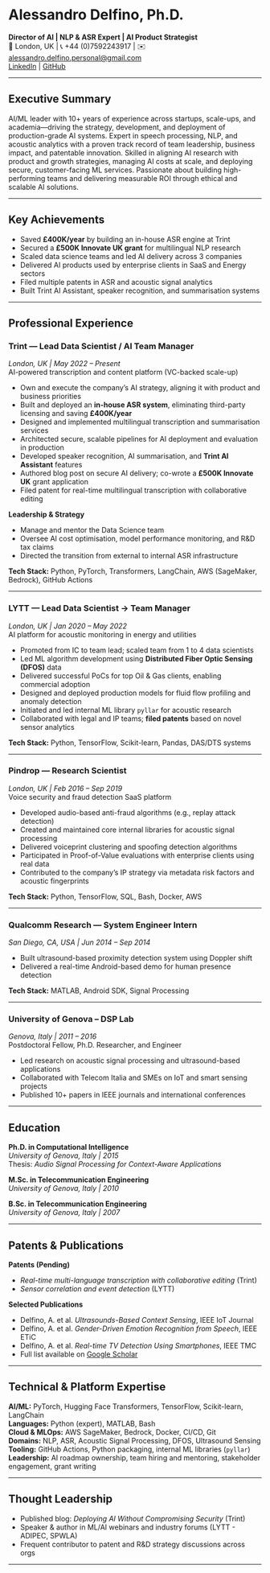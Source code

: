 # Alessandro Delfino, Ph.D.  
**Director of AI | NLP & ASR Expert | AI Product Strategist**  
📍 London, UK | 📞 +44 (0)7592243917 | ✉️ alessandro.delfino.personal@gmail.com  
[LinkedIn](https://www.linkedin.com/in/alessandro-delfino-93b7a930/) | [GitHub](https://github.com/ale100584)

---

## Executive Summary

AI/ML leader with 10+ years of experience across startups, scale-ups, and academia—driving the strategy, development, and deployment of production-grade AI systems. Expert in speech processing, NLP, and acoustic analytics with a proven track record of team leadership, business impact, and patentable innovation. Skilled in aligning AI research with product and growth strategies, managing AI costs at scale, and deploying secure, customer-facing ML services. Passionate about building high-performing teams and delivering measurable ROI through ethical and scalable AI solutions.

---

## Key Achievements

- Saved **£400K/year** by building an in-house ASR engine at Trint  
- Secured a **£500K Innovate UK grant** for multilingual NLP research  
- Scaled data science teams and led AI delivery across 3 companies  
- Delivered AI products used by enterprise clients in SaaS and Energy sectors  
- Filed multiple patents in ASR and acoustic signal analytics  
- Built Trint AI Assistant, speaker recognition, and summarisation systems  

---

## Professional Experience

### **Trint — Lead Data Scientist / AI Team Manager**  
*London, UK | May 2022 – Present*  
AI-powered transcription and content platform (VC-backed scale-up)

- Own and execute the company’s AI strategy, aligning it with product and business priorities  
- Built and deployed an **in-house ASR system**, eliminating third-party licensing and saving **£400K/year**  
- Designed and implemented multilingual transcription and summarisation services  
- Architected secure, scalable pipelines for AI deployment and evaluation in production  
- Developed speaker recognition, AI summarisation, and **Trint AI Assistant** features  
- Authored blog post on secure AI delivery; co-wrote a **£500K Innovate UK** grant application  
- Filed patent for real-time multilingual transcription with collaborative editing  

**Leadership & Strategy**  
- Manage and mentor the Data Science team  
- Oversee AI cost optimisation, model performance monitoring, and R&D tax claims  
- Directed the transition from external to internal ASR infrastructure  

**Tech Stack:** Python, PyTorch, Transformers, LangChain, AWS (SageMaker, Bedrock), GitHub Actions

---

### **LYTT — Lead Data Scientist → Team Manager**  
*London, UK | Jan 2020 – May 2022*  
AI platform for acoustic monitoring in energy and utilities

- Promoted from IC to team lead; scaled team from 1 to 4 data scientists  
- Led ML algorithm development using **Distributed Fiber Optic Sensing (DFOS)** data  
- Delivered successful PoCs for top Oil & Gas clients, enabling commercial adoption  
- Designed and deployed production models for fluid flow profiling and anomaly detection  
- Initiated and led internal ML library `pyllar` for acoustic research  
- Collaborated with legal and IP teams; **filed patents** based on novel sensor analytics  

**Tech Stack:** Python, TensorFlow, Scikit-learn, Pandas, DAS/DTS systems

---

### **Pindrop — Research Scientist**  
*London, UK | Feb 2016 – Sep 2019*  
Voice security and fraud detection SaaS platform

- Developed audio-based anti-fraud algorithms (e.g., replay attack detection)  
- Created and maintained core internal libraries for acoustic signal processing  
- Delivered voiceprint clustering and spoofing detection algorithms  
- Participated in Proof-of-Value evaluations with enterprise clients using real data  
- Contributed to the company’s IP strategy via metadata risk factors and acoustic fingerprints  

**Tech Stack:** Python, TensorFlow, SQL, Bash, Docker, AWS

---

### **Qualcomm Research — System Engineer Intern**  
*San Diego, CA, USA | Jun 2014 – Sep 2014*  

- Built ultrasound-based proximity detection system using Doppler shift  
- Delivered a real-time Android-based demo for human presence detection  

**Tech Stack:** MATLAB, Android SDK, Signal Processing

---

### **University of Genova – DSP Lab**  
*Genova, Italy | 2011 – 2016*  
Postdoctoral Fellow, Ph.D. Researcher, and Engineer

- Led research on acoustic signal processing and ultrasound-based applications  
- Collaborated with Telecom Italia and SMEs on IoT and smart sensing projects  
- Published 10+ papers in IEEE journals and international conferences  

---

## Education

**Ph.D. in Computational Intelligence**  
*University of Genova, Italy | 2015*  
Thesis: *Audio Signal Processing for Context-Aware Applications*

**M.Sc. in Telecommunication Engineering**  
*University of Genova, Italy | 2010*

**B.Sc. in Telecommunication Engineering**  
*University of Genova, Italy | 2007*

---

## Patents & Publications

**Patents (Pending)**  
- *Real-time multi-language transcription with collaborative editing* (Trint)  
- *Sensor correlation and event detection* (LYTT)

**Selected Publications**  
- Delfino, A. et al. *Ultrasounds-Based Context Sensing*, IEEE IoT Journal  
- Delfino, A. et al. *Gender-Driven Emotion Recognition from Speech*, IEEE ETiC  
- Delfino, A. et al. *Real-time TV Detection Using Smartphones*, IEEE TMC  
- Full list available on [Google Scholar](https://scholar.google.com/citations?user=H0NyvOIAAAAJ&hl=en&oi=ao)
---

## Technical & Platform Expertise

**AI/ML:** PyTorch, Hugging Face Transformers, TensorFlow, Scikit-learn, LangChain  
**Languages:** Python (expert), MATLAB, Bash  
**Cloud & MLOps:** AWS SageMaker, Bedrock, Docker, CI/CD, Git  
**Domains:** NLP, ASR, Acoustic Signal Processing, DFOS, Ultrasound Sensing  
**Tooling:** GitHub Actions, Python packaging, internal ML libraries (`pyllar`)  
**Leadership:** AI roadmap ownership, team hiring and mentoring, stakeholder engagement, grant writing

---

## Thought Leadership

- Published blog: *Deploying AI Without Compromising Security* (Trint)  
- Speaker & author in ML/AI webinars and industry forums (LYTT - ADIPEC, SPWLA)  
- Frequent contributor to patent and R&D strategy discussions across orgs

---
